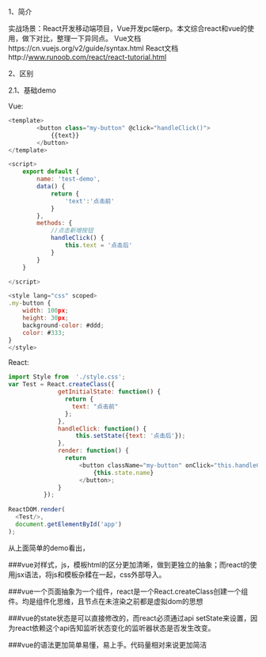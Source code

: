 1、简介

实战场景：React开发移动端项目，Vue开发pc端erp。本文综合react和vue的使用，做下对比，整理一下异同点。
Vue文档https://cn.vuejs.org/v2/guide/syntax.html
React文档http://www.runoob.com/react/react-tutorial.html

2、区别

2.1、基础demo

Vue:
```js
<template>
        <button class="my-button" @click="handleClick()">
            {{text}}
        </button>
</template>

<script>
    export default {
        name: 'test-demo',
        data() {
            return {
                'text':'点击前'
            }
        },
        methods: {
            //点击新增按钮
            handleClick() {
                this.text = '点击后'
            }
        }
    }

</script>

<style lang="css" scoped>
.my-button {
    width: 100px;
    height: 30px;
    background-color: #ddd;
    color: #333;
}
</style>

```

React:
```js
import Style from  './style.css';  
var Test = React.createClass({
              getInitialState: function() {
                return {
                  text: "点击前"
                };
              },
              handleClick: function() {
                   this.setState({text: '点击后'});
              },
              render: function() {
                return 
                    <button className="my-button" onClick="this.handleClick">
                        {this.state.name}
                    </button>;
              }
          });
          
ReactDOM.render(
  <Test/>,
  document.getElementById('app')
);
```
从上面简单的demo看出，

###vue对样式，js，模板html的区分更加清晰，做到更独立的抽象；而react的使用jsx语法，将js和模板杂糅在一起，css外部导入。

###vue一个页面抽象为一个组件，react是一个React.createClass创建一个组件。均是组件化思维，且节点在未渲染之前都是虚拟dom的思想

###vue的state状态是可以直接修改的，而react必须通过api setState来设置，因为react依赖这个api告知监听状态变化的监听器状态是否发生改变。

###vue的语法更加简单易懂，易上手。代码量相对来说更加简洁
